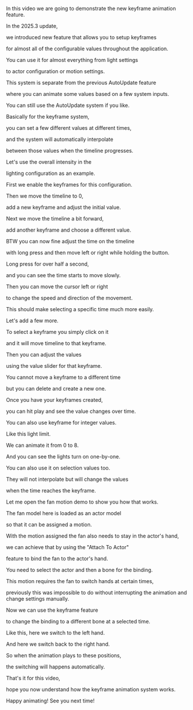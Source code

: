 In this video we are going to demonstrate the new keyframe animation feature. 

In the 2025.3 update, 

we introduced new feature that allows you to setup keyframes 

for almost all of the configurable values throughout the application. 

You can use it for almost everything from light settings 

to actor configuration or motion settings. 

This system is separate from the previous AutoUpdate feature 

where you can animate some values based on a few system inputs. 

You can still use the AutoUpdate system if you like.

Basically for the keyframe system, 

you can set a few different values at different times, 

and the system will automatically interpolate 

between those values when the timeline progresses. 

Let's use the overall intensity in the 

lighting configuration as an example. 

First we enable the keyframes for this configuration.

Then we move the timeline to 0, 

add a new keyframe and adjust the initial value.

Next we move the timeline a bit forward, 

add another keyframe and choose a different value.

BTW you can now fine adjust the time on the timeline 

with long press and then move left or right while holding the button. 

Long press for over half a second, 

and you can see the time starts to move slowly. 

Then you can move the cursor left or right 

to change the speed and direction of the movement.

This should make selecting a specific time much more easily.

Let's add a few more.

To select a keyframe you simply click on it 

and it will move timeline to that keyframe.

Then you can adjust the values 

using the value slider for that keyframe.

You cannot move a keyframe to a different time 

but you can delete and create a new one.

Once you have your keyframes created, 

you can hit play and see the value changes over time.

You can also use keyframe for integer values. 

Like this light limit.

We can animate it from 0 to 8. 

And you can see the lights turn on one-by-one.

You can also use it on selection values too. 

They will not interpolate but will change the values 

when the time reaches the keyframe.

Let me open the fan motion demo to show you how that works.   

The fan model here is loaded as an actor model 

so that it can be assigned a motion. 

With the motion assigned the fan also needs to stay in the actor's hand, 

we can achieve that by using the "Attach To Actor" 

feature to bind the fan to the actor's hand. 

You need to select the actor and then a bone for the binding. 

This motion requires the fan to switch hands at certain times, 

previously this was impossible to do without interrupting the animation and change settings manually.

Now we can use the keyframe feature 

to change the binding to a different bone at a selected time. 

Like this, here we switch to the left hand. 

And here we switch back to the right hand.

So when the animation plays to these positions, 

the switching will happens automatically.

That's it for this video, 

hope you now understand how the keyframe animation system works. 

Happy animating! See you next time!


